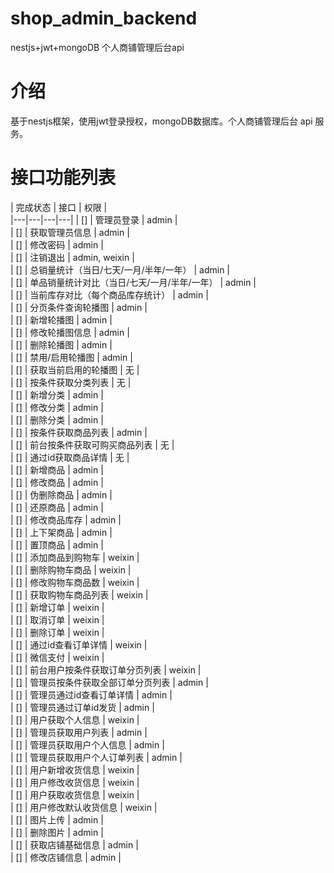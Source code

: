 # shop_admin_backend
nestjs+jwt+mongoDB 个人商铺管理后台api

# 介绍
基于nestjs框架，使用jwt登录授权，mongoDB数据库。个人商铺管理后台 api 服务。

# 接口功能列表

| 完成状态 | 接口 | 权限 |  
|---|---|---|---|
| [] | 管理员登录 | admin |  
| [] | 获取管理员信息 | admin |  
| [] | 修改密码 | admin |  
| [] | 注销退出 | admin, weixin |  
| [] | 总销量统计（当日/七天/一月/半年/一年） | admin |  
| [] | 单品销量统计对比（当日/七天/一月/半年/一年） | admin |  
| [] | 当前库存对比（每个商品库存统计） | admin |  
| [] | 分页条件查询轮播图 | admin |  
| [] | 新增轮播图 | admin |  
| [] | 修改轮播图信息 | admin |  
| [] | 删除轮播图 | admin |  
| [] | 禁用/启用轮播图 | admin |  
| [] | 获取当前启用的轮播图 | 无 |  
| [] | 按条件获取分类列表 | 无 |  
| [] | 新增分类 | admin |  
| [] | 修改分类 | admin |  
| [] | 删除分类 | admin |  
| [] | 按条件获取商品列表 | admin |  
| [] | 前台按条件获取可购买商品列表 | 无 |  
| [] | 通过id获取商品详情 | 无 |  
| [] | 新增商品 | admin |  
| [] | 修改商品 | admin |  
| [] | 伪删除商品 | admin |  
| [] | 还原商品 | admin |  
| [] | 修改商品库存 | admin |  
| [] | 上下架商品 | admin |  
| [] | 置顶商品 | admin |  
| [] | 添加商品到购物车 | weixin |  
| [] | 删除购物车商品 | weixin |  
| [] | 修改购物车商品数 | weixin |  
| [] | 获取购物车商品列表 | weixin |  
| [] | 新增订单 | weixin |  
| [] | 取消订单 | weixin |  
| [] | 删除订单 | weixin |  
| [] | 通过id查看订单详情 | weixin |  
| [] | 微信支付 | weixin |  
| [] | 前台用户按条件获取订单分页列表 | weixin |  
| [] | 管理员按条件获取全部订单分页列表 | admin |  
| [] | 管理员通过id查看订单详情 | admin |  
| [] | 管理员通过订单id发货 | admin |  
| [] | 用户获取个人信息 | weixin |  
| [] | 管理员获取用户列表 | admin |  
| [] | 管理员获取用户个人信息 | admin |  
| [] | 管理员获取用户个人订单列表 | admin |  
| [] | 用户新增收货信息 | weixin |  
| [] | 用户修改收货信息 | weixin |  
| [] | 用户获取收货信息 | weixin |  
| [] | 用户修改默认收货信息 | weixin |  
| [] | 图片上传 | admin |  
| [] | 删除图片 | admin |  
| [] | 获取店铺基础信息 | admin |  
| [] | 修改店铺信息 | admin |  
